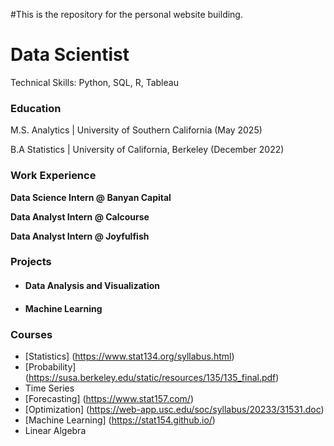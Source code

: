 #This is the repository for the personal website building.
# Data Scientist
Technical Skills: Python, SQL, R, Tableau

### Education
M.S. Analytics | University of Southern California (May 2025) 

B.A Statistics | University of California, Berkeley (December 2022)

### Work Experience
**Data Science Intern @ Banyan Capital**

**Data Analyst Intern @ Calcourse**

**Data Analyst Intern @ Joyfulfish**

### Projects
- #### Data Analysis and Visualization
- #### Machine Learning

### Courses
- [Statistics] (https://www.stat134.org/syllabus.html)
- [Probability] (https://susa.berkeley.edu/static/resources/135/135_final.pdf)
- Time Series
- [Forecasting] (https://www.stat157.com/)
- [Optimization] (https://web-app.usc.edu/soc/syllabus/20233/31531.doc)
- [Machine Learning] (https://stat154.github.io/)
- Linear Algebra
